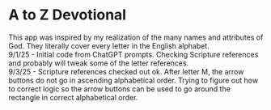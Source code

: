 # A to Z Devotional
This app was inspired by my realization of the many names and attributes of God. They literally cover every letter in the English alphabet.<br>
9/1/25 - Initial code from ChatGPT prompts. Checking Scripture references and probably will tweak some of the letter references.<br>
9/3/25 - Scripture references checked out ok. After letter M, the arrow buttons do not go in ascending alphabetical order. Trying to figure out how to correct logic so the arrow buttons can be used to go around the rectangle in correct alphabetical order.